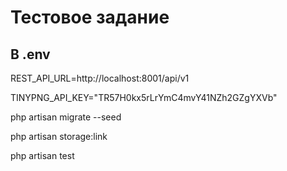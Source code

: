 # Тестовое задание


## В .env

REST_API_URL=http://localhost:8001/api/v1

TINYPNG_API_KEY="TR57H0kx5rLrYmC4mvY41NZh2GZgYXVb"


php artisan migrate --seed

php artisan storage:link

php artisan test 
